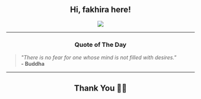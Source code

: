 <h2 align="center"> Hi, fakhira here!</h2>

<p align="center">
<a href="https://github.com/fakhiralkda" alt="github streak"><img src="https://dvst-streak.herokuapp.com/?user=fakhiralkda&theme=tokyonight&fire=DD472C"></a>
</p>

<hr>
<h3 align="center">Quote of The Day</h3>
<p align="center">
<blockquote>
<i>"There is no fear for one whose mind is not filled with desires."</i>
<br>
<b>- Buddha</b>
</blockquote>
</p>


<hr>
<h2 align="center">Thank You 🙏🏼</h2>
